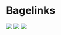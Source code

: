 # Bagelinks
[![](https://img.shields.io/badge/Github-gray?logo=github)](https://github.com/averagebagelenjoyer/)
[![](https://img.shields.io/badge/Reddit-white?logo=reddit)](https://www.reddit.com/user/BagelDev/)
[![](https://img.shields.io/badge/Email-black?logo=protonmail)](mailto:averagebagelenjoyer@proton.me)
